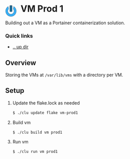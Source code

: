 # VM Prod 1 <img style="margin: 6px 13px 0px 0px" align="left" src="../../art/logo_36x36.png" />

Building out a VM as a Portainer containerization solution.

### Quick links
* [.. up dir](../../README.md)

## Overview
Storing the VMs at `/var/lib/vms` with a directory per VM.

## Setup

1. Update the flake.lock as needed
   ```bash
   $ ./clu update flake vm-prod1
   ```
2. Build vm
   ```
   $ ./clu build vm prod1
   ```
3. Run vm
   ```
   $ ./clu run vm prod1
   ```

<!-- 
vim: ts=2:sw=2:sts=2
-->
